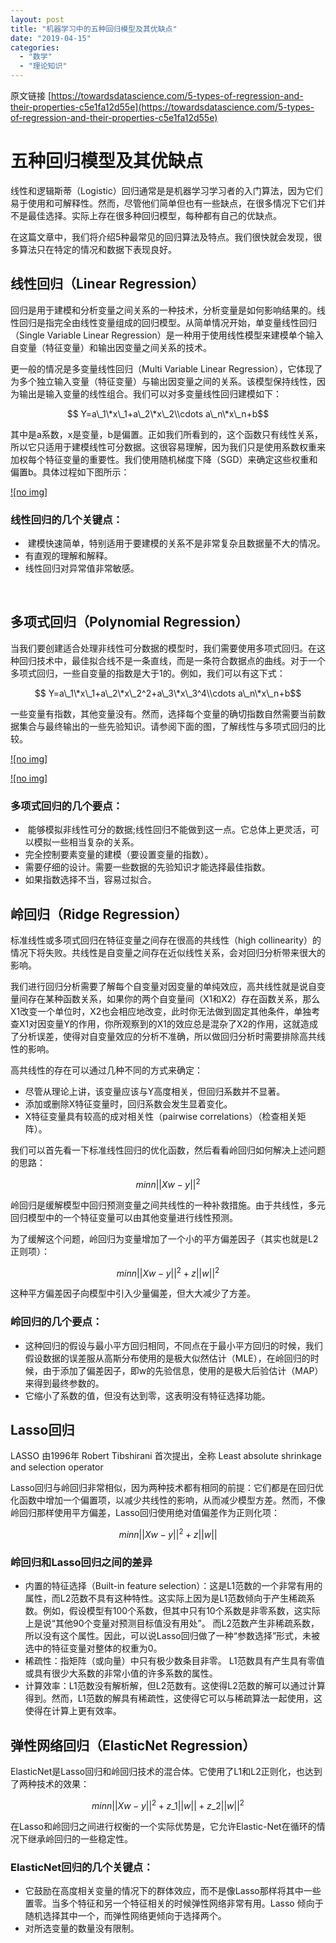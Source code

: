 ```yaml
---
layout: post
title: "机器学习中的五种回归模型及其优缺点"
date: "2019-04-15"
categories: 
  - "数学"
  - "理论知识"
---
```


原文链接 [https://towardsdatascience.com/5-types-of-regression-and-their-properties-c5e1fa12d55e](https://towardsdatascience.com/5-types-of-regression-and-their-properties-c5e1fa12d55e)

# 五种回归模型及其优缺点

线性和逻辑斯蒂（Logistic）回归通常是是机器学习学习者的入门算法，因为它们易于使用和可解释性。然而，尽管他们简单但也有一些缺点，在很多情况下它们并不是最佳选择。实际上存在很多种回归模型，每种都有自己的优缺点。

在这篇文章中，我们将介绍5种最常见的回归算法及特点。我们很快就会发现，很多算法只在特定的情况和数据下表现良好。

## 线性回归（Linear Regression）

回归是用于建模和分析变量之间关系的一种技术，分析变量是如何影响结果的。线性回归是指完全由线性变量组成的回归模型。从简单情况开始，单变量线性回归（Single Variable Linear Regression）是一种用于使用线性模型来建模单个输入自变量（特征变量）和输出因变量之间关系的技术。

更一般的情况是多变量线性回归（Multi Variable Linear Regression），它体现了为多个独立输入变量（特征变量）与输出因变量之间的关系。该模型保持线性，因为输出是输入变量的线性组合。我们可以对多变量线性回归建模如下：

$$ Y=a\_1\*x\_1+a\_2\*x\_2\\cdots a\_n\*x\_n+b$$

其中是a系数，x是变量，b是偏置。正如我们所看到的，这个函数只有线性关系，所以它只适用于建模线性可分数据。这很容易理解，因为我们只是使用系数权重来加权每个特征变量的重要性。我们使用随机梯度下降（SGD）来确定这些权重和偏置b。具体过程如下图所示：

[![no img]](http://127.0.0.1/?attachment_id=2357)

### 线性回归的几个关键点：

-  建模快速简单，特别适用于要建模的关系不是非常复杂且数据量不大的情况。
- 有直观的理解和解释。
- 线性回归对异常值非常敏感。

 

## 多项式回归（Polynomial Regression）

当我们要创建适合处理非线性可分数据的模型时，我们需要使用多项式回归。在这种回归技术中，最佳拟合线不是一条直线，而是一条符合数据点的曲线。对于一个多项式回归，一些自变量的指数是大于1的。例如，我们可以有这下式：

$$ Y=a\_1\*x\_1+a\_2\*x\_2^2+a\_3\*x\_3^4\\cdots a\_n\*x\_n+b$$

一些变量有指数，其他变量没有。然而，选择每个变量的确切指数自然需要当前数据集合与最终输出的一些先验知识。请参阅下面的图，了解线性与多项式回归的比较。

[![no img]](http://127.0.0.1/?attachment_id=2358)

[![no img]](http://127.0.0.1/?attachment_id=2359)

### 多项式回归的几个要点：

-  能够模拟非线性可分的数据;线性回归不能做到这一点。它总体上更灵活，可以模拟一些相当复杂的关系。
- 完全控制要素变量的建模（要设置变量的指数）。
- 需要仔细的设计。需要一些数据的先验知识才能选择最佳指数。
- 如果指数选择不当，容易过拟合。

## 岭回归（Ridge Regression）

标准线性或多项式回归在特征变量之间存在很高的共线性（high collinearity）的情况下将失败。共线性是自变量之间存在近似线性关系，会对回归分析带来很大的影响。

我们进行回归分析需要了解每个自变量对因变量的单纯效应，高共线性就是说自变量间存在某种函数关系，如果你的两个自变量间（X1和X2）存在函数关系，那么X1改变一个单位时，X2也会相应地改变，此时你无法做到固定其他条件，单独考查X1对因变量Y的作用，你所观察到的X1的效应总是混杂了X2的作用，这就造成了分析误差，使得对自变量效应的分析不准确，所以做回归分析时需要排除高共线性的影响。

高共线性的存在可以通过几种不同的方式来确定：

- 尽管从理论上讲，该变量应该与Y高度相关，但回归系数并不显著。
- 添加或删除X特征变量时，回归系数会发生显着变化。
- X特征变量具有较高的成对相关性（pairwise correlations）（检查相关矩阵）。

我们可以首先看一下标准线性回归的优化函数，然后看看岭回归如何解决上述问题的思路：

$$min n||Xw-y||^2$$

岭回归是缓解模型中回归预测变量之间共线性的一种补救措施。由于共线性，多元回归模型中的一个特征变量可以由其他变量进行线性预测。

为了缓解这个问题，岭回归为变量增加了一个小的平方偏差因子（其实也就是L2正则项）：

$$min n||Xw-y||^2+z||w||^2$$

这种平方偏差因子向模型中引入少量偏差，但大大减少了方差。

### 岭回归的几个要点：

- 这种回归的假设与最小平方回归相同，不同点在于最小平方回归的时候，我们假设数据的误差服从高斯分布使用的是极大似然估计（MLE），在岭回归的时候，由于添加了偏差因子，即w的先验信息，使用的是极大后验估计（MAP）来得到最终参数的。
- 它缩小了系数的值，但没有达到零，这表明没有特征选择功能。

## Lasso回归

LASSO 由1996年 Robert Tibshirani 首次提出，全称 Least absolute shrinkage and selection operator

Lasso回归与岭回归非常相似，因为两种技术都有相同的前提：它们都是在回归优化函数中增加一个偏置项，以减少共线性的影响，从而减少模型方差。然而，不像岭回归那样使用平方偏差，Lasso回归使用绝对值偏差作为正则化项：

$$min n||Xw-y||^2+z||w||$$

### 岭回归和Lasso回归之间的差异

- 内置的特征选择（Built-in feature selection）：这是L1范数的一个非常有用的属性，而L2范数不具有这种特性。这实际上因为是L1范数倾向于产生稀疏系数。例如，假设模型有100个系数，但其中只有10个系数是非零系数，这实际上是说“其他90个变量对预测目标值没有用处”。 而L2范数产生非稀疏系数，所以没有这个属性。因此，可以说Lasso回归做了一种“参数选择”形式，未被选中的特征变量对整体的权重为0。
- 稀疏性：指矩阵（或向量）中只有极少数条目非零。 L1范数具有产生具有零值或具有很少大系数的非常小值的许多系数的属性。
- 计算效率：L1范数没有解析解，但L2范数有。这使得L2范数的解可以通过计算得到。然而，L1范数的解具有稀疏性，这使得它可以与稀疏算法一起使用，这使得在计算上更有效率。

## 弹性网络回归（ElasticNet Regression）

ElasticNet是Lasso回归和岭回归技术的混合体。它使用了L1和L2正则化，也达到了两种技术的效果：

$$min n||Xw-y||^2+z\_1||w||+z\_2||w||^2$$

在Lasso和岭回归之间进行权衡的一个实际优势是，它允许Elastic-Net在循环的情况下继承岭回归的一些稳定性。

### ElasticNet回归的几个关键点：

- 它鼓励在高度相关变量的情况下的群体效应，而不是像Lasso那样将其中一些置零。当多个特征和另一个特征相关的时候弹性网络非常有用。Lasso 倾向于随机选择其中一个，而弹性网络更倾向于选择两个。
- 对所选变量的数量没有限制。
